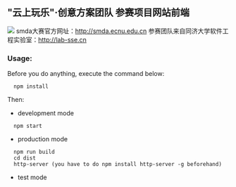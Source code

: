 ## "云上玩乐"·创意方案团队 参赛项目网站前端
![](http://p1.bqimg.com/567571/54fe908dfc308ed9.png)
smda大赛官方网址：http://smda.ecnu.edu.cn
参赛团队来自同济大学软件工程实验室：http://lab-sse.cn

### Usage: 
Before you do anything, execute the command below:
```
  npm install
```

Then:
* development mode
```
  npm start
```
* production mode 
```
  npm run build
  cd dist 
  http-server (you have to do npm install http-server -g beforehand)
```

* test mode 
